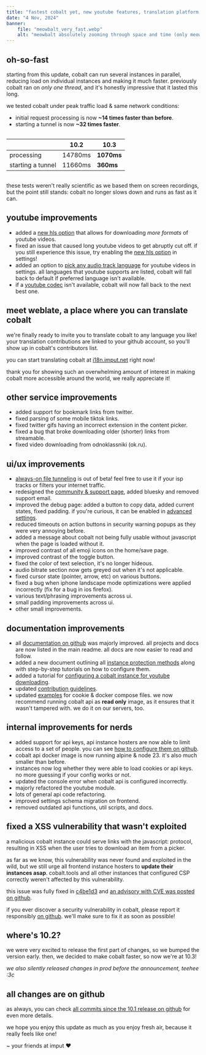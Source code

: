 ```yaml
---
title: "fastest cobalt yet, new youtube features, translation platform, and a lot more"
date: "4 Nov, 2024"
banner:
    file: "meowbalt_very_fast.webp"
    alt: "meowbalt absolutely zooming through space and time (only meowbalt and his speed trail are pictured)."
---
```


## oh-so-fast
starting from this update, cobalt can run several instances in parallel, reducing load on individual instances and making it much faster.
previously cobalt ran on *only one thread*, and it's honestly impressive that it lasted this long.

we tested cobalt under peak traffic load & same network conditions:
- initial request processing is now **~14 times faster than before**.
- starting a tunnel is now **~32 times faster**.

<div style="display: flex; justify-content: center;">

|                   | 10.2    | **10.3**   |
|-------------------|---------|------------|
| processing        | 14780ms | **1070ms** |
| starting a tunnel | 11660ms | **360ms**  |

</div>

these tests weren't really scientific as we based them on screen recordings,
but the point still stands: cobalt no longer slows down and runs as fast as it can.

## youtube improvements
- added a [new hls option](/settings/video#youtube-hls) that allows for downloading *more formats* of youtube videos.
- fixed an issue that caused long youtube videos to get abruptly cut off. if you still experience this issue, try enabling the [new hls option](/settings/video#youtube-hls) in settings!
- added an option to [pick any audio track language](/settings/audio#youtube-dub) for youtube videos in settings. all languages that youtube supports are listed, cobalt will fall back to default if preferred language isn't available.
- if a [youtube codec](/settings/video#youtube-codec) isn't available, cobalt will now fall back to the next best one.

## meet weblate, a place where you can translate cobalt
we're finally ready to invite you to translate cobalt to any language you like! your translation contributions are linked to your github account, so you'll show up in cobalt's contributors list.

you can start translating cobalt at [i18n.imput.net](https://i18n.imput.net/) right now!

thank you for showing such an overwhelming amount of interest in making cobalt more accessible around the world, we really appreciate it!

## other service improvements
- added support for bookmark links from twitter.
- fixed parsing of some mobile tiktok links.
- fixed twitter gifs having an incorrect extension in the content picker.
- fixed a bug that broke downloading older (shorter) links from streamable.
- fixed video downloading from odnoklassniki (ok.ru).

## ui/ux improvements
- [always-on file tunneling](/settings/privacy#tunnel) is out of beta! feel free to use it if your isp tracks or filters your internet traffic.
- redesigned the [community & support page](/about/community), added bluesky and removed support email.
- improved the debug page: added a button to copy data, added current states, fixed padding. if you're curious, it can be enabled in [advanced settings](/settings/advanced#debug).
- reduced timeouts on action buttons in security warning popups as they were very annoying before.
- added a message about cobalt not being fully usable without javascript when the page is loaded without it.
- improved contrast of all emoji icons on the home/save page.
- improved contrast of the toggle button.
- fixed the color of text selection, it's no longer hideous.
- audio bitrate section now gets greyed out when it's not applicable.
- fixed cursor state (pointer, arrow, etc) on various buttons.
- fixed a bug when iphone landscape mode optimizations were applied incorrectly (fix for a bug in ios firefox).
- various text/phrasing improvements across ui.
- small padding improvements across ui.
- other small improvements.

## documentation improvements
- all [documentation on github](https://github.com/imputnet/cobalt) was majorly improved. all projects and docs are now listed in the main readme. all docs are now easier to read and follow.
- added a new document outlining all [instance protection methods](https://github.com/imputnet/cobalt/blob/main/docs/protect-an-instance.md) along with step-by-step tutorials on how to configure them.
- added a tutorial for [configuring a cobalt instance for youtube downloading](https://github.com/imputnet/cobalt/blob/main/docs/configure-for-youtube.md).
- updated [contribution guidelines](https://github.com/imputnet/cobalt/blob/main/CONTRIBUTING.md).
- updated [examples](https://github.com/imputnet/cobalt/tree/main/docs/examples) for cookie & docker compose files. we now recommend running cobalt api as **read only** image, as it ensures that it wasn't tampered with. we do it on our servers, too.

## internal improvements for nerds
- added support for api keys, api instance hosters are now able to limit access to a set of people. you can see [how to configure them on github](https://github.com/imputnet/cobalt/blob/main/docs/protect-an-instance.md#configure-api-keys).
- cobalt api docker image is now running alpine & node 23. it's also much smaller than before.
- instances now log whether they were able to load cookies or api keys. no more guessing if your config works or not.
- updated the console error when cobalt api is configured incorrectly.
- majorly refactored the youtube module.
- lots of general api code refactoring.
- improved settings schema migration on frontend.
- removed outdated api functions, util scripts, and docs.

## fixed a XSS vulnerability that wasn't exploited
a malicious cobalt instance could serve links with the javascript: protocol, resulting in XSS when the user tries to download an item from a picker.

as far as we know, this vulnerability was never found and exploited in the wild, but we still urge all frontend instance hosters to **update their instances asap**. cobalt.tools and all other instances that configured CSP correctly weren't affected by this vulnerability.

this issue was fully fixed in [c4be1d3](https://github.com/imputnet/cobalt/commit/c4be1d3a37b0deb6b6087ec7a815262ac942daf1) and [an advisory with CVE was posted on github](https://github.com/imputnet/cobalt/security/advisories/GHSA-cm4c-v4cm-3735).

if you ever discover a security vulnerability in cobalt, please report it responsibly [on github](https://github.com/imputnet/cobalt/security/advisories/new). we'll make sure to fix it as soon as possible!

## where's 10.2?
we were very excited to release the first part of changes, so we bumped the version early. then, we decided to make cobalt faster, so now we're at 10.3!

*we also silently released changes in prod before the announcement, teehee :3c*

## all changes are on github
as always, you can check [all commits since the 10.1 release on github](https://github.com/imputnet/cobalt/compare/f461b02...23eefe2) for even more details.

we hope you enjoy this update as much as you enjoy fresh air, because it really feels like one!

\~ your friends at imput ❤️
